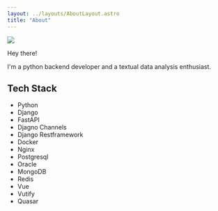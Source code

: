 ```yaml
---
layout: ../layouts/AboutLayout.astro
title: "About"
---
```


![](https://cdn.betterttv.net/emote/5c0e1a3c6c146e7be4ff5c0c/2x)

Hey there!

I'm a python backend developer and a textual data analysis enthusiast.


## Tech Stack

- Python
- Django
- FastAPI
- Djagno Channels
- Django Restframework
- Docker
- Nginx
- Postgresql
- Oracle
- MongoDB
- Redis
- Vue
- Vutify
- Quasar
